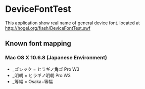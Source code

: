 # DeviceFontTest
This application show real name of general device font.
located at http://hogel.org/flash/DeviceFontTest.swf

## Known font mapping

### Mac OS X 10.6.8 (Japanese Environment)
- \_ゴシック = ヒラギノ角ゴ Pro W3
- \_明朝 = ヒラギノ明朝 Pro W3
- \_等幅 = Osaka−等幅

